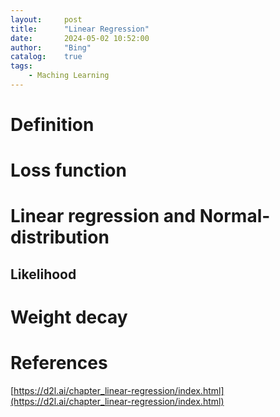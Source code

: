 ```yaml
---
layout:     post
title:      "Linear Regression"
date:       2024-05-02 10:52:00
author:     "Bing"
catalog:    true
tags:
    - Maching Learning
---
```


# Definition

# Loss function

# Linear regression and Normal-distribution
## Likelihood

# Weight decay

# References
[https://d2l.ai/chapter_linear-regression/index.html](https://d2l.ai/chapter_linear-regression/index.html)